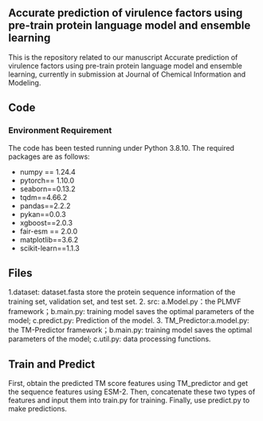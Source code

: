 ## Accurate prediction of virulence factors using pre-train protein language model and ensemble learning

This is the repository related to our manuscript Accurate prediction of virulence factors using pre-train protein language model and ensemble learning, currently in submission at Journal of Chemical Information and Modeling.

## Code
### Environment Requirement

The code has been tested running under Python 3.8.10. The required packages are as follows:
- numpy == 1.24.4
- pytorch== 1.10.0
- seaborn==0.13.2
- tqdm==4.66.2
- pandas==2.2.2
- pykan==0.0.3
- xgboost==2.0.3
- fair-esm == 2.0.0
- matplotlib==3.6.2
- scikit-learn==1.1.3 

## Files

1.dataset: dataset.fasta store the protein sequence information of the training set, validation set, and test set.
2. src: a.Model.py：the PLMVF framework；b.main.py: training model saves the optimal parameters of the model; c.predict.py: Prediction of the model.
3. TM_Predictor:a.model.py: the TM-Predictor framework；b.main.py: training model saves the optimal parameters of the model; c.util.py: data processing functions.


## Train and Predict

First, obtain the predicted TM score features using TM_predictor and get the sequence features using ESM-2. Then, concatenate these two types of features and input them into train.py for training. Finally, use predict.py to make predictions.
